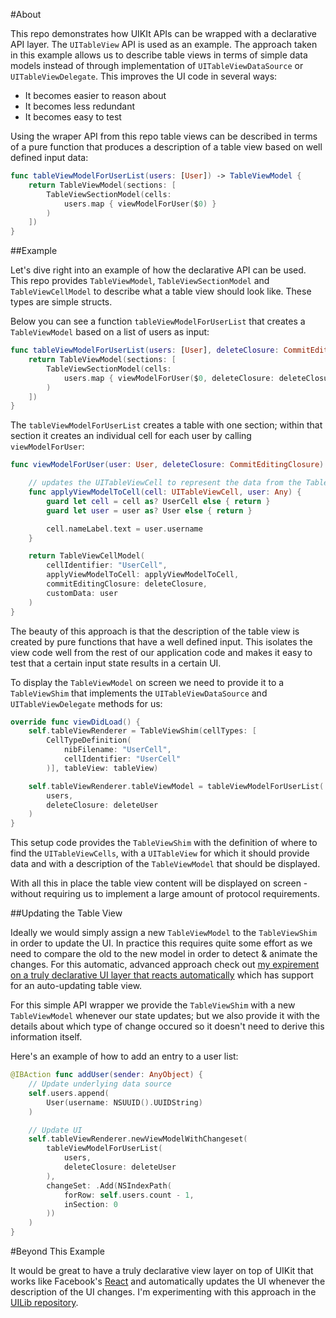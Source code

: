 #About

This repo demonstrates how UIKIt APIs can be wrapped with a declarative API layer. The `UITableView` API is used as an example.
The approach taken in this example allows us to describe table views in terms of simple data models instead of through implementation of `UITableViewDataSource` or `UITableViewDelegate`.
This improves the UI code in several ways:
- It becomes easier to reason about
- It becomes less redundant
- It becomes easy to test

Using the wraper API from this repo table views can be described in terms of a pure function that produces a description of a table view based on well defined input data:

```swift
func tableViewModelForUserList(users: [User]) -> TableViewModel {
    return TableViewModel(sections: [
        TableViewSectionModel(cells:
            users.map { viewModelForUser($0) }
        )
    ])
}
```

##Example

Let's dive right into an example of how the declarative API can be used. This repo provides `TableViewModel`, `TableViewSectionModel` and `TableViewCellModel` to describe what a table view should look like. These types are simple structs.

Below you can see a function `tableViewModelForUserList` that creates a `TableViewModel` based on a list of users as input:

```swift
func tableViewModelForUserList(users: [User], deleteClosure: CommitEditingClosure) -> TableViewModel {
    return TableViewModel(sections: [
        TableViewSectionModel(cells:
            users.map { viewModelForUser($0, deleteClosure: deleteClosure) }
        )
    ])
}
```

The `tableViewModelForUserList` creates a table with one section; within that section it creates an individual cell for each user by calling `viewModelForUser`:

```swift
func viewModelForUser(user: User, deleteClosure: CommitEditingClosure) -> TableViewCellModel {

	// updates the UITableViewCell to represent the data from the TableViewCellModel 
    func applyViewModelToCell(cell: UITableViewCell, user: Any) {
        guard let cell = cell as? UserCell else { return }
        guard let user = user as? User else { return }

        cell.nameLabel.text = user.username
    }

    return TableViewCellModel(
        cellIdentifier: "UserCell",
        applyViewModelToCell: applyViewModelToCell,
        commitEditingClosure: deleteClosure,
        customData: user
    )
}
```

The beauty of this approach is that the description of the table view is created by pure functions that have a well defined input. This isolates the view code well from the rest of our application code and makes it easy to test that a certain input state results in a certain UI.

To display the `TableViewModel` on screen we need to provide it to a `TableViewShim` that implements the `UITableViewDataSource` and `UITableViewDelegate` methods for us:

```swift
override func viewDidLoad() {
    self.tableViewRenderer = TableViewShim(cellTypes: [
        CellTypeDefinition(
            nibFilename: "UserCell",
            cellIdentifier: "UserCell"
        )], tableView: tableView)

    self.tableViewRenderer.tableViewModel = tableViewModelForUserList(
        users,
        deleteClosure: deleteUser
    )
}
```

This setup code provides the `TableViewShim` with the definition of where to find the `UITableViewCells`, with a `UITableView` for which it should provide data and with a description of the `TableViewModel` that should be displayed.

With all this in place the table view content will be displayed on screen - without requiring us to implement a large amount of protocol requirements.

##Updating the Table View

Ideally we would simply assign a new `TableViewModel` to the `TableViewShim` in order to update the UI. In practice this requires quite some effort as we need to compare the old to the new model in order to detect & animate the changes. For this automatic, advanced approach check out [my expirement on a truly declarative UI layer that reacts automatically](https://github.com/Ben-G/UILib) which has support for an auto-updating table view.

For this simple API wrapper we provide the `TableViewShim` with a new `TableViewModel` whenever our state updates; but we also provide it with the details about which type of change occured so it doesn't need to derive this information itself.

Here's an example of how to add an entry to a user list:

```swift
@IBAction func addUser(sender: AnyObject) {
    // Update underlying data source
    self.users.append(
        User(username: NSUUID().UUIDString)
    )

    // Update UI
    self.tableViewRenderer.newViewModelWithChangeset(
        tableViewModelForUserList(
            users,
            deleteClosure: deleteUser
        ),
        changeSet: .Add(NSIndexPath(
            forRow: self.users.count - 1,
            inSection: 0
        ))
    )
}
``` 

#Beyond This Example

It would be great to have a truly declarative view layer on top of UIKit that works like Facebook's [React](https://github.com/facebook/react) and automatically updates the UI whenever the description of the UI changes. I'm experimenting with this approach in the [UILib repository](https://github.com/Ben-G/UILib).
